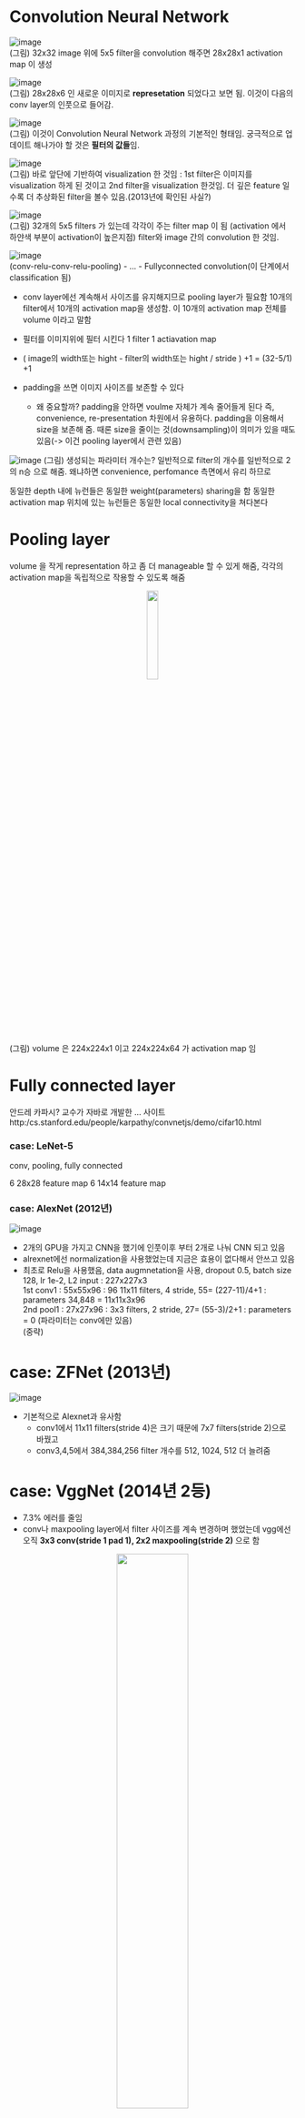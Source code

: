 # Convolution Neural Network
![image](https://user-images.githubusercontent.com/56099627/71087314-3d69f800-21df-11ea-8322-398623787d31.png)  
(그림) 32x32 image 위에 5x5 filter을 convolution 해주면 28x28x1 activation map 이 생성  
  
![image](https://user-images.githubusercontent.com/56099627/71087342-4ce94100-21df-11ea-8583-0114b736efd9.png)    
(그림) 28x28x6 인 새로운 이미지로 **represetation** 되었다고 보면 됨. 이것이 다음의 conv layer의 인풋으로 들어감.  
  
![image](https://user-images.githubusercontent.com/56099627/71087620-fcbeae80-21df-11ea-8366-fc1265b31dcd.png)  
(그림) 이것이 Convolution Neural Network 과정의 기본적인 형태임. 궁극적으로 업데이트 해나가야 할 것은 **필터의 값들**임.
  
![image](https://user-images.githubusercontent.com/56099627/71056490-c7dd3800-219c-11ea-96aa-20dd5bb87ecf.png)  
(그림) 바로 앞단에 기반하여 visualization 한 것임 : 1st filter은 이미지를 visualization 하게 된 것이고 2nd filter을 visualization 한것임. 더 깊은 feature 일수록 더 추상화된 filter을 볼수 있음.(2013년에 확인된 사실?)  
  
![image](https://user-images.githubusercontent.com/56099627/71056960-6cac4500-219e-11ea-9bd7-edc506a03346.png)  
(그림) 32개의 5x5 filters 가 있는데 각각이 주는 filter map 이 됨 (activation 에서 하얀색 부분이 activation이 높은지점) filter와 image 간의 convolution 한 것임.
  
![image](https://user-images.githubusercontent.com/56099627/71057133-0247d480-219f-11ea-9cf3-eda060aab8d2.png)  
(conv-relu-conv-relu-pooling) - ... - Fullyconnected convolution(이 단계에서 classification 됨)  
  - conv layer에선 계속해서 사이즈를 유지해지므로 pooling layer가 필요함
10개의 filter에서 10개의 activation map을 생성함. 이 10개의 activation map 전체를 volume 이라고 말함  

- 필터를 이미지위에 필터 시킨다 1 filter 1 actiavation map
- ( image의 width또는 hight - filter의 width또는 hight / stride ) +1 = (32-5/1) +1

- padding을 쓰면 이미지 사이즈를 보존할 수 있다
  - 왜 중요할까? padding을 안하면 voulme 자체가 계속 줄어들게 된다 즉, convenience, re-presentation 차원에서 유용하다. padding을 이용해서 size을 보존해 줌. 때론 size을 줄이는 것(downsampling)이 의미가 있을 때도 있음(-> 이건 pooling layer에서 관련 있음)

![image](https://user-images.githubusercontent.com/56099627/71063483-1a741f80-21b0-11ea-82e5-ca6d14affaa1.png)
(그림) 생성되는 파라미터 개수는?
일반적으로 filter의 개수를 일반적으로 2의 n승 으로 해줌. 왜냐하면 convenience, perfomance 측면에서 유리 하므로

동일한 depth 내에 뉴런들은 동일한 weight(parameters) sharing을 함
동일한 activation map 위치에 있는 뉴런들은 동일한 local connectivity을 쳐다본다

# Pooling layer
volume 을 작게 representation 하고 좀 더 manageable 할 수 있게 해줌, 각각의 activation map을 독립적으로 작용할 수 있도록 해줌
<p align="center"><img width="20%" src="https://user-images.githubusercontent.com/56099627/71064887-77bda000-21b3-11ea-9bed-0d59ab141041.png" /></p> 
(그림) volume 은 224x224x1 이고 224x224x64 가 activation map 임

# Fully connected layer

안드레 카파시? 교수가 자바로 개발한 ... 사이트
http:/cs.stanford.edu/people/karpathy/convnetjs/demo/cifar10.html

### case: LeNet-5
conv, pooling, fully connected 

6 28x28 feature map 
6 14x14 feature map

### case: AlexNet (2012년)
![image](https://user-images.githubusercontent.com/56099627/71069931-13074300-21bd-11ea-9fad-6a8a0a07b335.png)  
- 2개의 GPU을 가지고 CNN을 했기에 인풋이후 부터 2개로 나눠 CNN 되고 있음
- alrexnet에선 normalization을 사용했었는데 지금은 효용이 없다해서 안쓰고 있음
- 최초로 Relu을 사용했음, data augmnetation을 사용, dropout 0.5, batch size 128, lr 1e-2, L2
input : 227x227x3  
1st conv1 : 55x55x96 : 96 11x11 filters, 4 stride, 55= (227-11)/4+1 : parameters 34,848 = 11x11x3x96  
2nd pool1 : 27x27x96 : 3x3 filters, 2 stride, 27= (55-3)/2+1 : parameters = 0 (파라미터는 conv에만 있음)  
(중략)

# case: ZFNet (2013년)
![image](https://user-images.githubusercontent.com/56099627/71076522-359f5900-21c9-11ea-9566-a3c30c43c93a.png)  
- 기본적으로 Alexnet과 유사함 
  - conv1에서 11x11 filters(stride 4)은 크기 때문에 7x7 filters(stride 2)으로 바꿨고
  - conv3,4,5에서 384,384,256 filter 개수를 512, 1024, 512 더 늘려줌

# case: VggNet (2014년 2등)
- 7.3% 에러를 줄임
- conv나 maxpooling layer에서 filter 사이즈를 계속 변경하며 했었는데 vgg에선 오직 **3x3 conv(stride 1 pad 1), 2x2 maxpooling(stride 2)** 으로 함
<p align="center"><img width="50%" src="https://user-images.githubusercontent.com/56099627/71077389-aa26c780-21ca-11ea-9b0b-7d73ba22f0ce.png" /></p>  
- 몇개의 weight layer을 했을때 최적의 결과가 나오는지 탐구한? 결과 임
![image](https://user-images.githubusercontent.com/56099627/71082320-3be70280-21d4-11ea-8bf6-12aee0411f7a.png)  
- 메모리 사용량은 conv에서 앞쪽에 3.2M 대부분 소모, 뒤쪽에 FC 을 보면 1.3억개 이상의 파라미터를 사용하는데 이건 효율적이지 않다는 의견? 때문에 최근에는 average pooling을 사용하는 것으로 (avaage pooling 방법 예: 512개의 7x7 을 average pooling 하여 단일 columns으로 변환 해줌), FC 만큼 잘 동작하면서 parameter 개수를 대폭 줄어주므로 매우 효율적이다

# case: GoogleNet (2014년 1등)
![image](https://user-images.githubusercontent.com/56099627/71083481-75b90880-21d6-11ea-8f4e-476b087e2888.png)  
<p align="center"><img width="80%" src="https://user-images.githubusercontent.com/56099627/71083395-44d8d380-21d6-11ea-8800-82703ac4c56b.png" /></p>
- inception module이 연속으로 연결된 형태임, 6.3% 에러를 줄임
- 파라미터를 vgg에선 1.3억개인데 googlenet에선 5만개로 줄임, 또 alexent 파라미터에 비해 1/12 수준이지만연산은 2배이상 빠르며 에러도 6.67%으로 좋은(16.4% 비해) 

# case: ResNet (2015년)
![image](https://user-images.githubusercontent.com/56099627/71083709-fc6de580-21d6-11ea-8800-442e931bf65f.png)  
(그림) imagenet 데이터 뿐만아니라 CoCo 데이터에서도 좋은 성능을 보임, classification, Detection, localization, segmentation에서도 효과적으로 성능을 보이게 됨  
![image](https://user-images.githubusercontent.com/56099627/71083609-c7619300-21d6-11ea-85e8-8a564fca33be.png)  
(그림) 2015년에 layer 수가 폭팔적으로 증가하였고, 에러도 3.57으로 마니 줄어들었음
![image](https://user-images.githubusercontent.com/56099627/71084027-b49b8e00-21d7-11ea-8a90-93952f172cca.png)  
(그림) CIFAR-10 실험을 했는데, Resnet을 제외한 vgg,alrexnet 등등에선 layers을 더 추가할 수록 오히려 에러가 증가함을 보임, 하지만 resnet은 layers을 추가할 수록 에러가 감소함을 보인다. 그래서 resnet을 제외한 모델들은 최적화에 실패한 것들이라고 봄. 결로적으로 점점더 많은 layers을 추가하기 위해선 resnet 방법을 따라야 한다고 주장함.

- alexnet은 8 layers, vgg은 19 layers, resnet은 152 layers 이라서 resnet을 학습시키는데 8GPU 환경에서 약 2~3주 걸리지만 평가시에는 vgg 보단 빠른 결과가 나온다
- 초반에 224x224x3 이미지를 7x7 conv (64개, stride=2) 으로 해줌으로써 56x56 활성맵 으로 사이즈를 굉장히 줄여줌으로서 이후 작업이 효율적으로 연산이 가능해짐 skip connection이 들어가서 효율적으로 연산가능해짐
  
![image](https://user-images.githubusercontent.com/56099627/71085075-004f3700-21da-11ea-8acf-003a16141033.png)  
<p align="center"><img width="50%" src="https://user-images.githubusercontent.com/56099627/71085437-e3ffca00-21da-11ea-92db-83905c89f066.png" /></p> 
(그림) skip connection이 있고 마지막에 더하기(+)연산이 있는데 더하기 연산은 distribute 역할을 하기에 때문에 빠르게 연산이 가능하다. 즉 back-propagation 할 때 순식간에 앞쪽 연산으로 갈수 있는 터전?을 마련해 둔 것이다.
- 모든 conv layer 이후엔 batch normalization을 사용함, SGD + momentum(0.9) 사용, lr =0.1이며 에러가 정체되면 그때마다 lr을 10으로 나눴음, batch normlization을 사용했기때문에 dropout을 사용하지 않았음
![image](https://user-images.githubusercontent.com/56099627/71085899-e282d180-21db-11ea-812a-a154ccfb3e98.png)  
(그림) 1x1 conv을 사용했음      이부분은 나중에 추가로 찾아서 적어둘 것임...

![image](https://user-images.githubusercontent.com/56099627/71086054-37264c80-21dc-11ea-8356-2d207f118edf.png)  

# 정리
- convnet은 conv, pooling, Fullyconnected layers을 사용하고 있으며
- 최근엔 주로 3x3 filter size와 같은 작은 필터 사이즈를 사용하고 더 깊은 architectures 사용한다
- 또한 pooling/ fulling connectec layers을 주로 사용하지 않고 conv layers 만을 사용하는 추세이다
  - 전형적인 architectures : ( (conv - relu)x N_pooling )x M - (fully conneted - relu)xK , (마지막단) softmax




  
  
참고  
[1] http://cs231n.stanford.edu/2016/syllabus.html, (설명) Andu song  
[2] https://www.youtube.com/watch?v=rdTCxAM1I0I, cs231n 7강 CNN  
